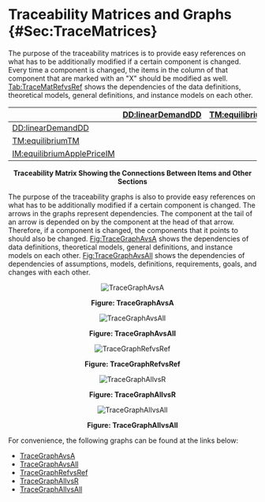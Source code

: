 # Traceability Matrices and Graphs {#Sec:TraceMatrices}

The purpose of the traceability matrices is to provide easy references on what has to be additionally modified if a certain component is changed. Every time a component is changed, the items in the column of that component that are marked with an "X" should be modified as well. [Tab:TraceMatRefvsRef](./SecTraceMatrices.md#Table:TraceMatRefvsRef) shows the dependencies of the data definitions, theoretical models, general definitions, and instance models on each other.

<div id="Table:TraceMatRefvsRef"></div>

|                                                                    |[DD:linearDemandDD](./SecDDs.md#DD:linearDemandDD)|[TM:equilibriumTM](./SecTMs.md#TM:equilibriumTM)|[IM:equilibriumApplePriceIM](./SecIMs.md#IM:equilibriumApplePriceIM)|
|:-------------------------------------------------------------------|:-------------------------------------------------|:-----------------------------------------------|:-------------------------------------------------------------------|
|[DD:linearDemandDD](./SecDDs.md#DD:linearDemandDD)                  |                                                  |                                                |                                                                    |
|[TM:equilibriumTM](./SecTMs.md#TM:equilibriumTM)                    |                                                  |                                                |                                                                    |
|[IM:equilibriumApplePriceIM](./SecIMs.md#IM:equilibriumApplePriceIM)|                                                  |                                                |                                                                    |

**<p align="center">Traceability Matrix Showing the Connections Between Items and Other Sections</p>**

The purpose of the traceability graphs is also to provide easy references on what has to be additionally modified if a certain component is changed. The arrows in the graphs represent dependencies. The component at the tail of an arrow is depended on by the component at the head of that arrow. Therefore, if a component is changed, the components that it points to should also be changed. [Fig:TraceGraphAvsA](./SecTraceMatrices.md#Figure:TraceGraphAvsA) shows the dependencies of data definitions, theoretical models, general definitions, and instance models on each other. [Fig:TraceGraphAvsAll](./SecTraceMatrices.md#Figure:TraceGraphAvsAll) shows the dependencies of dependencies of assumptions, models, definitions, requirements, goals, and changes with each other.

<div id="Figure:TraceGraphAvsA" align="center" >

![TraceGraphAvsA](./assets/avsa.svg)

**Figure: TraceGraphAvsA**

</div>

<div id="Figure:TraceGraphAvsAll" align="center" >

![TraceGraphAvsAll](./assets/avsall.svg)

**Figure: TraceGraphAvsAll**

</div>

<div id="Figure:TraceGraphRefvsRef" align="center" >

![TraceGraphRefvsRef](./assets/refvsref.svg)

**Figure: TraceGraphRefvsRef**

</div>

<div id="Figure:TraceGraphAllvsR" align="center" >

![TraceGraphAllvsR](./assets/allvsr.svg)

**Figure: TraceGraphAllvsR**

</div>

<div id="Figure:TraceGraphAllvsAll" align="center" >

![TraceGraphAllvsAll](./assets/allvsall.svg)

**Figure: TraceGraphAllvsAll**

</div>

For convenience, the following graphs can be found at the links below:

- [TraceGraphAvsA](../../../../traceygraphs/progname/avsa.svg)
- [TraceGraphAvsAll](../../../../traceygraphs/progname/avsall.svg)
- [TraceGraphRefvsRef](../../../../traceygraphs/progname/refvsref.svg)
- [TraceGraphAllvsR](../../../../traceygraphs/progname/allvsr.svg)
- [TraceGraphAllvsAll](../../../../traceygraphs/progname/allvsall.svg)
